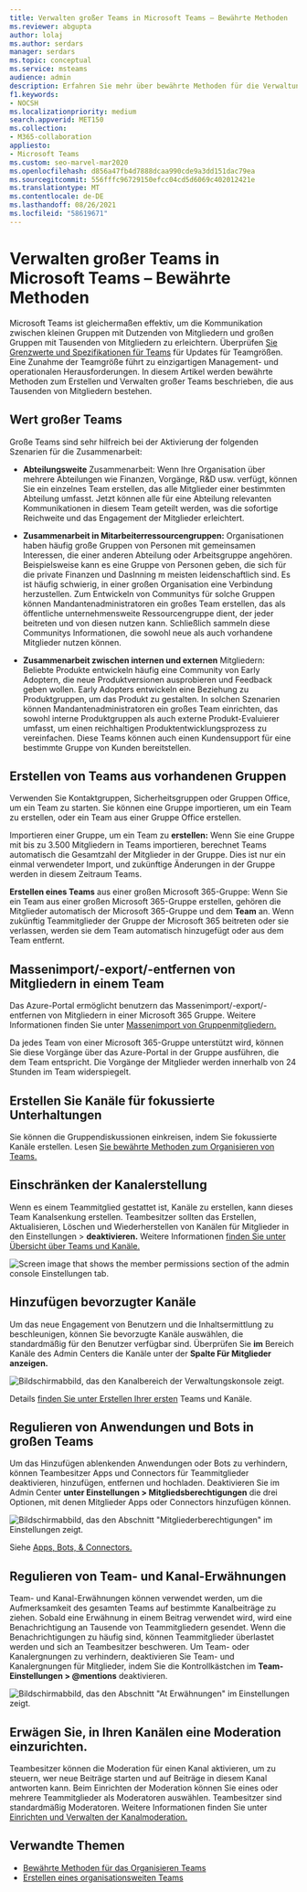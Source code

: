 ```yaml
---
title: Verwalten großer Teams in Microsoft Teams – Bewährte Methoden
ms.reviewer: abgupta
author: lolaj
ms.author: serdars
manager: serdars
ms.topic: conceptual
ms.service: msteams
audience: admin
description: Erfahren Sie mehr über bewährte Methoden für die Verwaltung großer Microsoft Teams, um die Anforderungen Ihrer Organisation zu erfüllen.
f1.keywords:
- NOCSH
ms.localizationpriority: medium
search.appverid: MET150
ms.collection:
- M365-collaboration
appliesto:
- Microsoft Teams
ms.custom: seo-marvel-mar2020
ms.openlocfilehash: d856a47fb4d7888dcaa990cde9a3dd151dac79ea
ms.sourcegitcommit: 556fffc96729150efcc04cd5d6069c402012421e
ms.translationtype: MT
ms.contentlocale: de-DE
ms.lasthandoff: 08/26/2021
ms.locfileid: "58619671"
---
```

# <a name="manage-large-teams-in-microsoft-teams---best-practices"></a>Verwalten großer Teams in Microsoft Teams – Bewährte Methoden

Microsoft Teams ist gleichermaßen effektiv, um die Kommunikation zwischen kleinen Gruppen mit Dutzenden von Mitgliedern und großen Gruppen mit Tausenden von Mitgliedern zu erleichtern. Überprüfen [Sie Grenzwerte und Spezifikationen für Teams](limits-specifications-teams.md) für Updates für Teamgrößen. Eine Zunahme der Teamgröße führt zu einzigartigen Management- und operationalen Herausforderungen. In diesem Artikel werden bewährte Methoden zum Erstellen und Verwalten großer Teams beschrieben, die aus Tausenden von Mitgliedern bestehen.

## <a name="value-of-large-teams"></a>Wert großer Teams

Große Teams sind sehr hilfreich bei der Aktivierung der folgenden Szenarien für die Zusammenarbeit:

- **Abteilungsweite** Zusammenarbeit: Wenn Ihre Organisation über mehrere Abteilungen wie Finanzen, Vorgänge, R&D usw. verfügt, können Sie ein einzelnes Team erstellen, das alle Mitglieder einer bestimmten Abteilung umfasst. Jetzt können alle für eine Abteilung relevanten Kommunikationen in diesem Team geteilt werden, was die sofortige Reichweite und das Engagement der Mitglieder erleichtert.

- **Zusammenarbeit in Mitarbeiterressourcengruppen:** Organisationen haben häufig große Gruppen von Personen mit gemeinsamen Interessen, die einer anderen Abteilung oder Arbeitsgruppe angehören. Beispielsweise kann es eine Gruppe von Personen geben, die sich für die private Finanzen und DasInning m meisten leidenschaftlich sind. Es ist häufig schwierig, in einer großen Organisation eine Verbindung herzustellen. Zum Entwickeln von Communitys für solche Gruppen können Mandantenadministratoren ein großes Team erstellen, das als öffentliche unternehmensweite Ressourcengruppe dient, der jeder beitreten und von diesen nutzen kann. Schließlich sammeln diese Communitys Informationen, die sowohl neue als auch vorhandene Mitglieder nutzen können.

- **Zusammenarbeit zwischen internen und externen** Mitgliedern: Beliebte Produkte entwickeln häufig eine Community von Early Adoptern, die neue Produktversionen ausprobieren und Feedback geben wollen. Early Adopters entwickeln eine Beziehung zu Produktgruppen, um das Produkt zu gestalten. In solchen Szenarien können Mandantenadministratoren ein großes Team einrichten, das sowohl interne Produktgruppen als auch externe Produkt-Evaluierer umfasst, um einen reichhaltigen Produktentwicklungsprozess zu vereinfachen. Diese Teams können auch einen Kundensupport für eine bestimmte Gruppe von Kunden bereitstellen.

## <a name="create-teams-from-existing-groups"></a>Erstellen von Teams aus vorhandenen Gruppen

Verwenden Sie Kontaktgruppen, Sicherheitsgruppen oder Gruppen Office, um ein Team zu starten. Sie können eine Gruppe importieren, um ein Team zu erstellen, oder ein Team aus einer Gruppe Office erstellen.

Importieren einer Gruppe, um ein Team zu **erstellen:** Wenn Sie eine Gruppe mit bis zu 3.500 Mitgliedern in Teams importieren, berechnet Teams automatisch die Gesamtzahl der Mitglieder in der Gruppe. Dies ist nur ein einmal verwendeter Import, und zukünftige Änderungen in der Gruppe werden in diesem Zeitraum Teams.

**Erstellen eines Teams** aus einer großen Microsoft 365-Gruppe: Wenn Sie ein Team aus einer großen Microsoft 365-Gruppe erstellen, gehören die Mitglieder automatisch der Microsoft 365-Gruppe und dem **Team** an. Wenn zukünftig Teammitglieder der Gruppe der Microsoft 365 beitreten oder sie verlassen, werden sie dem Team automatisch hinzugefügt oder aus dem Team entfernt.

## <a name="bulk-importexportremove-members-in-a-team"></a>Massenimport/-export/-entfernen von Mitgliedern in einem Team

Das Azure-Portal ermöglicht benutzern das Massenimport/-export/-entfernen von Mitgliedern in einer Microsoft 365 Gruppe. Weitere Informationen finden Sie unter [Massenimport von Gruppenmitgliedern.](/azure/active-directory/enterprise-users/groups-bulk-import-members#to-bulk-import-group-members)

Da jedes Team von einer Microsoft 365-Gruppe unterstützt wird, können Sie diese Vorgänge über das Azure-Portal in der Gruppe ausführen, die dem Team entspricht. Die Vorgänge der Mitglieder werden innerhalb von 24 Stunden im Team widerspiegelt.

## <a name="create-channels-to-focus-discussions"></a>Erstellen Sie Kanäle für fokussierte Unterhaltungen

Sie können die Gruppendiskussionen einkreisen, indem Sie fokussierte Kanäle erstellen. Lesen [Sie bewährte Methoden zum Organisieren von Teams.](best-practices-organizing.md)

## <a name="restrict-channel-creation"></a>Einschränken der Kanalerstellung

Wenn es einem Teammitglied gestattet ist, Kanäle zu erstellen, kann dieses Team Kanalsenkung erstellen. Teambesitzer sollten das Erstellen, Aktualisieren, Löschen und Wiederherstellen von Kanälen für Mitglieder in den Einstellungen > **deaktivieren.** Weitere Informationen [finden Sie unter Übersicht über Teams und Kanäle.](teams-channels-overview.md)

![Screen image that shows the member permissions section of the admin console Einstellungen tab.](media/no-channel-creation.png "Screen image that member permissions section of the admin console Einstellungen tab. Die Optionen zum Erstellen oder Löschen von Kanälen durch Mitglieder sind deaktiviert.")

## <a name="add-favorite-channels"></a>Hinzufügen bevorzugter Kanäle

Um das neue Engagement von Benutzern und die Inhaltsermittlung zu beschleunigen, können Sie bevorzugte Kanäle auswählen, die standardmäßig für den Benutzer verfügbar sind. Überprüfen Sie **im** Bereich Kanäle des Admin Centers die Kanäle unter der **Spalte Für Mitglieder anzeigen.**

![Bildschirmabbild, das den Kanalbereich der Verwaltungskonsole zeigt.](media/favorite-channels.png "Bildschirmabbild, das den Kanalbereich der Verwaltungskonsole zeigt. Einige Kanäle sind auf Für Mitglieder anzeigen aktiviert.")

 Details [finden Sie unter Erstellen Ihrer ersten](get-started-with-teams-create-your-first-teams-and-channels.md) Teams und Kanäle.

## <a name="regulate-applications-and-bots-in-large-teams"></a>Regulieren von Anwendungen und Bots in großen Teams

Um das Hinzufügen ablenkenden Anwendungen oder Bots zu verhindern, können Teambesitzer Apps und Connectors für Teammitglieder deaktivieren, hinzufügen, entfernen und hochladen. Deaktivieren Sie im Admin Center **unter Einstellungen > Mitgliedsberechtigungen** die drei Optionen, mit denen Mitglieder Apps oder Connectors hinzufügen können.

![Bildschirmabbild, das den Abschnitt "Mitgliederberechtigungen" im Einstellungen zeigt.](media/disable-bots-connectors.png "Bildschirmabbild, das den Berechtigungsbereich &quot;Mitglied&quot; im Einstellungen zeigt. Die Optionen für zulassen, dass Mitglieder Apps oder Connectors hinzufügen können, sind deaktiviert.")

Siehe [Apps, Bots, & Connectors.](deploy-apps-microsoft-teams-landing-page.md)

## <a name="regulate-team-and-channel-mentions"></a>Regulieren von Team- und Kanal-Erwähnungen

Team- und Kanal-Erwähnungen können verwendet werden, um die Aufmerksamkeit des gesamten Teams auf bestimmte Kanalbeiträge zu ziehen. Sobald eine Erwähnung in einem Beitrag verwendet wird, wird eine Benachrichtigung an Tausende von Teammitgliedern gesendet. Wenn die Benachrichtigungen zu häufig sind, können Teammitglieder überlastet werden und sich an Teambesitzer beschweren. Um Team- oder Kanalergnungen zu verhindern, deaktivieren Sie Team- und Kanalergnungen für Mitglieder, indem Sie die Kontrollkästchen im **Team- Einstellungen > @mentions** deaktivieren.

![Bildschirmabbild, das den Abschnitt "At Erwähnungen" im Einstellungen zeigt.](media/no-at-mentions.png "Bildschirmabbild, das den Abschnitt &quot;At Erwähnungen&quot; im Einstellungen zeigt. Die Optionen zum Anzeigen und Zugreifen auf At-Erwähnungen sind deaktiviert.")

## <a name="consider-setting-up-moderation-in-your-channels"></a>Erwägen Sie, in Ihren Kanälen eine Moderation einzurichten.

Teambesitzer können die Moderation für einen Kanal aktivieren, um zu steuern, wer neue Beiträge starten und auf Beiträge in diesem Kanal antworten kann. Beim Einrichten der Moderation können Sie eines oder mehrere Teammitglieder als Moderatoren auswählen. Teambesitzer sind standardmäßig Moderatoren. Weitere Informationen finden Sie unter [Einrichten und Verwalten der Kanalmoderation.](manage-channel-moderation-in-teams.md)

## <a name="related-topics"></a>Verwandte Themen

- [Bewährte Methoden für das Organisieren Teams](best-practices-organizing.md)
- [Erstellen eines organisationsweiten Teams](create-an-org-wide-team.md)